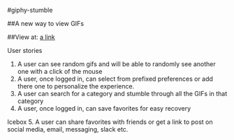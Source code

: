 #giphy-stumble

##A new way to view GIFs

##View at: [a link](https://giphy-stumble.herokuapp.com)


User stories

  1. A user can see random gifs and will be able to randomly see another one with a click of the mouse
  2. A user, once logged in, can select from prefixed preferences or add there one to personalize the experience.
  3. A user can search for a category and stumble through all the GIFs in that category
  4. A user, once logged in, can save favorites for easy recovery
  

Icebox
  5. A user can share favorites with friends or get a link to post on social media, email, messaging, slack etc.

  